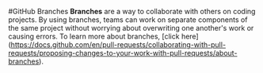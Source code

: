 #GitHub  Branches
**Branches** are a way to collaborate with others on coding projects. By using branches, teams can work on separate components of the same project without worrying about overwriting one another's work or causing errors.
To learn more about branches, [click here] (https://docs.github.com/en/pull-requests/collaborating-with-pull-requests/proposing-changes-to-your-work-with-pull-requests/about-branches).
